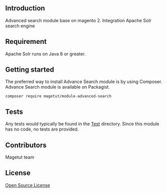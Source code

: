 ## Introduction
Advanced search module base on magento 2. Integration Apache Solr search engine
## Requirement
Apache Solr runs on Java 8 or greater.

## Getting started
The preferred way to install Advance Search module is by using Composer. Advance Search module is available on Packagist.
```
composer require magetut/module-advanced-search
```

## Tests

Any tests would typically be found in the [Test](Test) directory.  Since this module has no code, no tests are provided.

## Contributors

Magetut team

## License

[Open Source License](LICENSE.txt)
